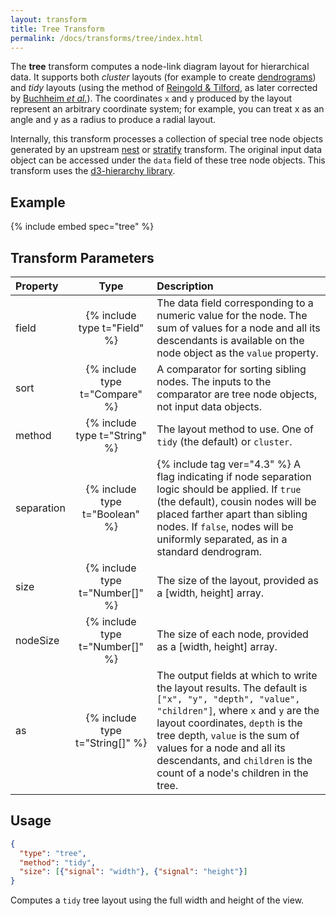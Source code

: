 ```yaml
---
layout: transform
title: Tree Transform
permalink: /docs/transforms/tree/index.html
---
```


The **tree** transform computes a node-link diagram layout for hierarchical data. It supports both _cluster_ layouts (for example to create [dendrograms](http://en.wikipedia.org/wiki/Dendrogram)) and _tidy_ layouts (using the method of [Reingold & Tilford](http://emr.cs.iit.edu/~reingold/tidier-drawings.pdf), as later corrected by [Buchheim _et al._](http://dirk.jivas.de/papers/buchheim02improving.pdf)). The coordinates `x` and `y` produced by the layout represent an arbitrary coordinate system; for example, you can treat x as an angle and y as a radius to produce a radial layout.

Internally, this transform processes a collection of special tree node objects generated by an upstream [nest](../nest) or [stratify](../stratify) transform. The original input data object can be accessed under the `data` field of these tree node objects. This transform uses the [d3-hierarchy library](https://github.com/d3/d3-hierarchy).

## Example

{% include embed spec="tree" %}

## Transform Parameters

| Property            | Type                           | Description   |
| :------------------ | :----------------------------: | :------------ |
| field               | {% include type t="Field" %}   | The data field corresponding to a numeric value for the node. The sum of values for a node and all its descendants is available on the node object as the `value` property.|
| sort                | {% include type t="Compare" %} | A comparator for sorting sibling nodes. The inputs to the comparator are tree node objects, not input data objects.|
| method              | {% include type t="String" %}  | The layout method to use. One of `tidy` (the default) or `cluster`.|
| separation          | {% include type t="Boolean" %}| {% include tag ver="4.3" %} A flag indicating if node separation logic should be applied. If `true` (the default), cousin nodes will be placed farther apart than sibling nodes. If `false`, nodes will be uniformly separated, as in a standard dendrogram.|
| size                | {% include type t="Number[]" %}| The size of the layout, provided as a [width, height] array.|
| nodeSize            | {% include type t="Number[]" %}| The size of each node, provided as a [width, height] array.|
| as                  | {% include type t="String[]" %}| The output fields at which to write the layout results. The default is `["x", "y", "depth", "value", "children"]`, where `x` and `y` are the layout coordinates, `depth` is the tree depth, `value` is the sum of values for a node and all its descendants, and `children` is the count of a node's children in the tree.|

## Usage

```json
{
  "type": "tree",
  "method": "tidy",
  "size": [{"signal": "width"}, {"signal": "height"}]
}
```

Computes a `tidy` tree layout using the full width and height of the view.

